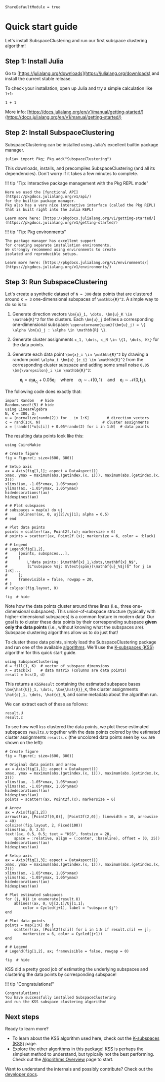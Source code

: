 ```@meta
ShareDefaultModule = true
```

# Quick start guide

Let's install SubspaceClustering
and run our first subspace clustering algorithm!

## Step 1: Install Julia

Go to [https://julialang.org/downloads](https://julialang.org/downloads)
and install the current stable release.

To check your installation,
open up Julia and try a simple calculation like `1+1`:
```@repl
1 + 1
```

More info: [https://docs.julialang.org/en/v1/manual/getting-started/](https://docs.julialang.org/en/v1/manual/getting-started/)

## Step 2: Install SubspaceClustering

SubspaceClustering can be installed using
Julia's excellent builtin package manager.

```julia-repl
julia> import Pkg; Pkg.add("SubspaceClustering")
```

This downloads, installs, and precompiles SubspaceClustering
(and all its dependencies).
Don't worry if it takes a few minutes to complete.

!!! tip "Tip: Interactive package management with the Pkg REPL mode"

    Here we used the [functional API](https://pkgdocs.julialang.org/v1/api/)
    for the builtin package manager.
    Pkg also has a very nice interactive interface (called the Pkg REPL)
    that is built right into the Julia REPL!

    Learn more here: [https://pkgdocs.julialang.org/v1/getting-started/](https://pkgdocs.julialang.org/v1/getting-started/)

!!! tip "Tip: Pkg environments"

    The package manager has excellent support
    for creating separate installation environments.
    We strongly recommend using environments to create
    isolated and reproducible setups.

    Learn more here: [https://pkgdocs.julialang.org/v1/environments/](https://pkgdocs.julialang.org/v1/environments/)

## Step 3: Run SubspaceClustering

Let's create a synthetic dataset of ``N = 300`` data points
that are clustered around ``K = 3`` one-dimensional subspaces
of ``\mathbb{R}^2``.
A simple way to do so is to:

1. Generate direction vectors ``\bm{u}_1, \dots, \bm{u}_K \in \mathbb{R}^2`` for the clusters. Each ``\bm{u}_j`` defines a corresponding one-dimensional subspace: ``\operatorname{span}(\bm{u}_j) = \{ \alpha \bm{u}_j : \alpha \in \mathbb{R} \}``.

2. Generate cluster assignments ``c_1, \dots, c_N \in \{1, \dots, K\}`` for the data points.

3. Generate each data point ``\bm{x}_i \in \mathbb{R}^2`` by drawing a random point ``\alpha_i \bm{u}_{c_i} \in \mathbb{R}^2`` from the corresponding cluster subspace and adding some small noise ``0.05 \bm{\varepsilon}_i \in \mathbb{R}^2``:
```math
\bm{x}_i = \alpha_i \bm{u}_{c_i} + 0.05 \bm{\varepsilon}_i
\quad \text{where} \quad
\alpha_i \sim \mathcal{N}(0,1)
\quad \text{and} \quad
\bm{\varepsilon}_i \sim \mathcal{N}(0, \bm{I}_2)
.
```

The following code does exactly that:

```@repl
import Random   # hide
Random.seed!(5) # hide
using LinearAlgebra
N, K = 300, 3;
u = [normalize(randn(2)) for _ in 1:K]        # direction vectors
c = rand(1:K, N)                            # cluster assignments
x = [randn()*u[c[i]] + 0.05*randn(2) for i in 1:N]  # data points
```

The resulting data points look like this:

```@setup
using CairoMakie

# Create figure
fig = Figure(; size=(600, 300))

# Setup axis
ax = Axis(fig[1,1]; aspect = DataAspect())
xmax, ymax = maximum(abs.(getindex.(x, 1))), maximum(abs.(getindex.(x, 2)))
xlims!(ax, -1.05*xmax, 1.05*xmax)
ylims!(ax, -1.05*ymax, 1.05*ymax)
hidedecorations!(ax)
hidespines!(ax)

# # Plot subspaces
# subspaces = map(u) do uj
#     ablines!(ax, 0, uj[2]/uj[1]; alpha = 0.5)
# end

# Plot data points
points = scatter!(ax, Point2f.(x); markersize = 6)
# points = scatter!(ax, Point2f.(x); markersize = 6, color = :black)

# # Legend
# Legend(fig[1,2],
#     [points, subspaces...],
#     [
#         L"data points: $\mathbf{x}_1,\dots,\mathbf{x}_N$",
#         [L"subspace %$j: $\text{span}(\mathbf{u}_%$j)$" for j in 1:K]...
#     ];
#     framevisible = false, rowgap = 20,
# )
# colgap!(fig.layout, 0)
```
```@example
fig  # hide
```

Note how the data points cluster around three lines
(i.e., three one-dimensional subspaces).
This union-of-subspace structure
(typically with higher-dimensional subspaces)
is a common feature in modern data!
Our goal is to cluster these data points by their corresponding subspace
**given only the data points**
(i.e., without knowing what the subspaces are).
Subspace clustering algorithms allow us to do just that!

To cluster these data points,
simply load the SubspaceClustering package
and run one of the available [algorithms](@ref "Algorithms Overview").
We'll use the [K-subspaces (KSS)](@ref) algorithm
for this quick start guide.

```@repl
using SubspaceClustering
d = fill(1, K)  # vector of subspace dimensions
X = stack(x)    # data matrix (columns are data points)
result = kss(X, d)
```

This returns a `KSSResult` containing
the estimated subspace bases ``\bm{\hat{U}}_1, \dots, \bm{\hat{U}}_K``,
the cluster assignments ``\hat{c}_1, \dots, \hat{c}_N``,
and some metadata about the algorithm run.

We can extract each of these as follows:

```@repl
result.U
result.c
```

To see how well `kss` clustered the data points,
we plot these estimated subspaces `results.U`
together with the data points
colored by the estimated cluster assignments `results.c`
(the uncolored data points seen by `kss` are shown on the left):

```@setup
# Create figure
fig = Figure(; size=(600, 300))

# Original data points and arrow
ax = Axis(fig[1,1]; aspect = DataAspect())
xmax, ymax = maximum(abs.(getindex.(x, 1))), maximum(abs.(getindex.(x, 2)))
xlims!(ax, -1.05*xmax, 1.05*xmax)
ylims!(ax, -1.05*ymax, 1.05*ymax)
hidedecorations!(ax)
hidespines!(ax)
points = scatter!(ax, Point2f.(x); markersize = 6)

# Arrow
ax = Axis(fig[1,2])
arrows!(ax, [Point2f(0,0)], [Point2f(2,0)]; linewidth = 10, arrowsize = 40)
colsize!(fig.layout, 2, Fixed(100))
xlims!(ax, 0, 2.5)
text!(ax, 0.5, 0.5; text = "KSS", fontsize = 20,
    space = :relative, align = (:center, :baseline), offset = (0, 25))
hidedecorations!(ax)
hidespines!(ax)

# Setup axis
ax = Axis(fig[1,3]; aspect = DataAspect())
xmax, ymax = maximum(abs.(getindex.(x, 1))), maximum(abs.(getindex.(x, 2)))
xlims!(ax, -1.05*xmax, 1.05*xmax)
ylims!(ax, -1.05*ymax, 1.05*ymax)
hidedecorations!(ax)
hidespines!(ax)

# Plot estimated subspaces
for (j, Uj) in enumerate(result.U)
    ablines!(ax, 0, Uj[2,1]/Uj[1,1];
        color = Cycled(j+1), label = "subspace $j")
end

# Plot data points
points = map(1:K) do j
    scatter!(ax, [Point2f(x[i]) for i in 1:N if result.c[i] == j];
        markersize = 6, color = Cycled(j+1))
end

# # Legend
# Legend(fig[1,2], ax; framevisible = false, rowgap = 0)
```
```@example
fig  # hide
```

KSS did a pretty good job of estimating the underlying subspaces
and clustering the data points by corresponding subspace!

!!! tip "Congratulations!"

    Congratulations!
    You have successfully installed SubspaceClustering
    and run the KSS subspace clustering algorithm!

## Next steps

Ready to learn more?

- To learn about the KSS algorithm used here, check out the [K-subspaces (KSS)](@ref) page.
- Explore the other algorithms in this package! KSS is perhaps the simplest method to understand, but typically not the best performing. Check out the [Algorithms Overview](@ref) page to start.

Want to understand the internals and possibly contribute?
Check out the [developer docs](@ref "Developer Docs").
